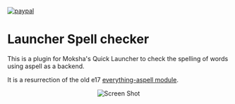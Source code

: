 [![paypal](https://www.paypalobjects.com/en_US/i/btn/btn_donate_SM.gif)](https://www.paypal.com/paypalme/my/profile)

# Launcher Spell checker

This is a plugin for Moksha's Quick Launcher to check the spelling of words using aspell as a backend.

It is a resurrection of the old e17 [everything-aspell module](https://git.enlightenment.org/legacy/subversion-history.git/tree/trunk/E-MODULES-EXTRA/everything-aspell).
<p align="center">
  <img src="https://i.imgur.com/WSQErOl.png" alt="Screen Shot">
</p>
